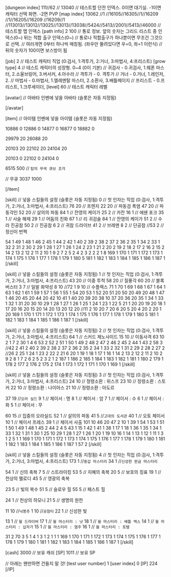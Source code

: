 ﻿[dungeon index] 111//62 //  13040 // 테스트할 던전 인덱스. 0이면 대기실. -1이면 캐릭터 선택 화면. -2면 PVP
[map index] 13062 //1 //16105//16305//1//16209 //1//16205//16209 //16209//1 //113013//13012//13025//13013//13038//5424//5413//2001//5413//46000 // 테스트할 맵 인덱스
[path info] 2 100 // 통로 정보. 앞의 숫자는 그리드 리스트 중 인덱스(0~) 뒤는 적합 출구 인덱스(0~)
			// 통로나 적합출구가 하나뿐이면 무조건 그것으로 선택.
			// 여러개면 0부터 하나씩 매칭됨. (좌우만 뚤려있다면 우=0, 좌=1 이런식)
			// 뒤의 숫자가 100이면 보스방이 됨

[job] 2	// 테스트 캐릭터 직업 (0:검사, 1:격투가, 2:거너, 3:마법사, 4:프리스트)
[grow type] 4		// 테스트 캐릭터의 성장형. 0~4 (0이 기본)
// 귀검사 - 0.귀검사, 1.웨폰 마스터, 2.소울브링어, 3.버서커, 4.아수라
// 격투가 - 0. 격투가
// 거너 - 0.거너, 1.레인저, 2.
// 마법사 - 0.마법사, 1.엘레멘탈 마스터, 2.소환사, 3.배틀메이지
// 프리스트 - 0.프리스트, 1.크루세이더,
[level] 60		// 테스트 캐릭터 레벨

[avatar]		// 아바타 인벤에 넣을 아바타 (슬롯은 자동 지정됨)

[/avatar]

[item]		// 아이템 인벤에 넣을 아이템 (슬롯은 자동 지정됨)

10886 0
12886 0
14877 0
16877 0
18882 0

29979 20
26088 20

20103 20
22102 20
24104 20

20103 0
22102 0
24104 0

6515	500	// `탑의 무색 큐브 조각`

// 무큐
3037 1000

[/item]

[skill]			// 넣을 스킬들의 설정 (슬롯은 자동 지정됨)
0			// 첫 인자는 직업 (0:검사, 1:격투가, 2:거너, 3:마법사, 4:프리스트)
76 20	// 프렌지
22 20	// 파동검 폭염
47 20	// 파동각인
52 20	// 살의의 파동
84 1	// 잔영의 케이가
25 2	// 카잔
16 1	// 에쉔 포크
35 1	// 사슬 해제
29 1	// 어둠의 친화
67 1	// 리 귀검술
84 1	// 잔영의 케이가
51 2	// 수라 진공참
50 2	// 진공참
6 2	// 귀참 드라이브
41 2	// 브레멘
8 2	// 단공참
//53 2	// 정신이 번쩍

54 1
49 1
48 1
46 2
45 1
44 2
42 1
40 2
39 2
38 2
37 2
36 2
35 1
34 2
33 1
32 2
31 2
30 2
29 1
28 1
27 1
26 1
24 2
23 1
21 2
20 2
19 2
18 2
17 2
16 2
15 2
14 2
13 2
12 2
11 2
10 1
9 2
7 2
5 2
4 2
3 2
2 2
1 8
169 1
170 1
171 1
172 1
173 1
174 1
175 1
176 1
177 1
178 1
179 1
180 5
181 1
182 1
183 1
184 1
185 1
186 1
187 1
[/skill]

[skill]			// 넣을 스킬들의 설정 (슬롯은 자동 지정됨)
1			// 첫 인자는 직업 (0:검사, 1:격투가, 2:거너, 3:마법사, 4:프리스트)
43 20	// 이중 투척
58 20	// 질풍각
60 20	// 블록 버스터
3 7	// 일발 화약성
8 10
//72 1
9 10	// 수플렉스
71 1
70 1
69 1
68 1
67 1
64 1
63 1
62 1
61 1
59 1
57 1
56 1
55 1
54 20
53 1
52 20
51 20
50 20
49 20
48 1
47 1
46 20
45 20
44 20
42 10
41 1
40 20
39 20
38 10
37 20
36 20
35 1
34 1
33 1
32 1
31 20
30 10
29 1
28 1
27 1
26 1
25 1
24 1
23 1
22 5
21 1
20 20
19 20
18 1
17 20
16 20
15 20
14 20
13 20
12 20
//11 2
10 20
7 20
6 20
5 20
4 20
2 20
1 20
169 1
170 1
171 1
172 1
173 1
174 1
175 1
176 1
177 1
178 1
179 1
180 5
181 1
182 1
183 1
184 1
185 1
186 1
187 1
[/skill]

[skill]			// 넣을 스킬들의 설정 (슬롯은 자동 지정됨)
2			// 첫 인자는 직업 (0:검사, 1:격투가, 2:거너, 3:마법사, 4:프리스트)
64 1	// 스커드 제노사이드
15 10	// 이동사격
63 10
2 1
7 2
30 1
4 6
53 2
52 2
51 1
50 1
49 2
48 2
47 2
46 2
45 2
44 1
43 2
58 3
//42 2
41 2
40 2
39 2
38 2
37 2
36 2
35 2
34 1
33 2
32 1
31 2
29 2
28 2
27 2
//26 2
25 1
24 1
23 2
22 2
21 6
20 1
19 1
18 1
17 1
16 1
14 2
13 2
12 2
11 2
10 2
9 2
8 1
7 2
6 2
5 2
3 2
1 2
187 1
186 2
185 1
184 1
183 1
182 1
181 1
180 2
179 1
178 2
177 2
176 2
175 2
174 1
173 1
172 1
171 1
170 1
169 1
[/skill]

[skill]			// 넣을 스킬들의 설정 (슬롯은 자동 지정됨)
3			// 첫 인자는 직업 (0:검사, 1:격투가, 2:거너, 3:마법사, 4:프리스트)
24 10		// 정령소환 : 위스프
23 10		// 정령소환 : 스토커
22 10		// 정령소환 : 나이아스
21 10		// 정령소환 : 아도르

37 19		//`오라 실드`
9 1		// 체이서 : 명
8 1		// 체이서 : 암
7 1		// 체이서 : 수
6 1		// 체이서 : 화
5 1		// 체이서 : 무

60 15		// 집중의 오라실드
52 1		// 살의의 파동
41 5		//`고대의 도서관`
40 1		// 오토 체이서
10 1		// 체이서 프레스
39 1		// 체이서 사출
101 10
46 20
47 2
10 1
39 1
54 1
53 1
51 1
50 1
49 1
48 1
45 2
44 2
4 5
43 1
15 1
42 1
41 1
38 1
17 1
18 1
36 1
35 1
34 1
33 1
32 1
31 1
30 1
25 10
29 1
28 1
27 1
26 1
20 1
19 10
16 1
14 1
13 1
12 1
11 1
3 1
2 5
1 1
169 1
170 1
171 1
172 1
173 1
174 1
175 1
176 1
177 1
178 1
179 1
180 1
181 1
182 1
183 1
184 1
185 1
186 1
187 1
57 2
[/skill]

[skill]			// 넣을 스킬들의 설정 (슬롯은 자동 지정됨)
4			// 첫 인자는 직업 (0:검사, 1:격투가, 2:거너, 3:마법사, 4:프리스트)
173 1		//`중갑 마스터리`
34 1		//`신성한 판금 마스터리`

54 1	// 신의 축복
7 5	// 스트라이킹
53 5	// 지혜의 축복
20 5	// 보호의 징표
19 1	// 천상의 멜로디
45 5	// 영광의 축복

23 5	// 빛의 복수
51 5	// 슬로우 힐
55 5	// 패스트 힐

24 1	// 천상의 하모니
21 5	// 생명의 원천

11 10		//`낙봉추`
1 10		//`공참타`
22 1	// 신성한 빛

13 1	// `윌 드라이버`
17 1	// `윌 마스터리 : 낫`
18 1	// `윌 마스터리 : 배틀 액스` 
14 1	// `윌 마스터리 : 십자가` 
15 1	// `윌 마스터리 : 염주` 
16 1	// `윌 마스터리 : 토템` 


31 2
70 3
5 1
4 1
3 1
2 1
1 1
169 1
170 1
171 1
172 1
173 1
174 1
175 1
176 1
177 1
178 1
179 1
180 1
181 1
182 1
183 1
184 1
185 1
186 1
187 1
[/skill]

[cash] 3000		// 보유 캐쉬
[SP] 1011		// 보유 SP

// 아래는 왠만하면 건들지 말 것!
[test user number] 1
[user index] 0
[IP]
224
[/IP]